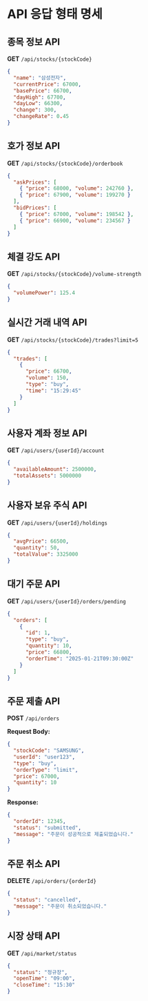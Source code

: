 # API 응답 형태 명세

## 종목 정보 API

**GET** `/api/stocks/{stockCode}`

```json
{
  "name": "삼성전자",
  "currentPrice": 67000,
  "basePrice": 66700,
  "dayHigh": 67700,
  "dayLow": 66300,
  "change": 300,
  "changeRate": 0.45
}
```

## 호가 정보 API

**GET** `/api/stocks/{stockCode}/orderbook`

```json
{
  "askPrices": [
    { "price": 68000, "volume": 242760 },
    { "price": 67900, "volume": 199270 }
  ],
  "bidPrices": [
    { "price": 67000, "volume": 198542 },
    { "price": 66900, "volume": 234567 }
  ]
}
```

## 체결 강도 API

**GET** `/api/stocks/{stockCode}/volume-strength`

```json
{
  "volumePower": 125.4
}
```

## 실시간 거래 내역 API

**GET** `/api/stocks/{stockCode}/trades?limit=5`

```json
{
  "trades": [
    {
      "price": 66700,
      "volume": 150,
      "type": "buy",
      "time": "15:29:45"
    }
  ]
}
```

## 사용자 계좌 정보 API

**GET** `/api/users/{userId}/account`

```json
{
  "availableAmount": 2500000,
  "totalAssets": 5000000
}
```

## 사용자 보유 주식 API

**GET** `/api/users/{userId}/holdings`

```json
{
  "avgPrice": 66500,
  "quantity": 50,
  "totalValue": 3325000
}
```

## 대기 주문 API

**GET** `/api/users/{userId}/orders/pending`

```json
{
  "orders": [
    {
      "id": 1,
      "type": "buy",
      "quantity": 10,
      "price": 66800,
      "orderTime": "2025-01-21T09:30:00Z"
    }
  ]
}
```

## 주문 제출 API

**POST** `/api/orders`

**Request Body:**

```json
{
  "stockCode": "SAMSUNG",
  "userId": "user123",
  "type": "buy",
  "orderType": "limit",
  "price": 67000,
  "quantity": 10
}
```

**Response:**

```json
{
  "orderId": 12345,
  "status": "submitted",
  "message": "주문이 성공적으로 제출되었습니다."
}
```

## 주문 취소 API

**DELETE** `/api/orders/{orderId}`

```json
{
  "status": "cancelled",
  "message": "주문이 취소되었습니다."
}
```

## 시장 상태 API

**GET** `/api/market/status`

```json
{
  "status": "정규장",
  "openTime": "09:00",
  "closeTime": "15:30"
}
```
